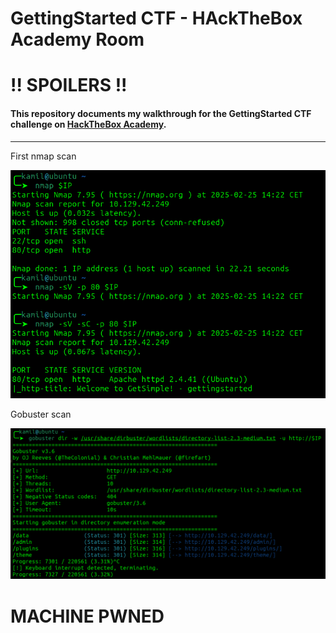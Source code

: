 # GettingStarted CTF - HAckTheBox Academy Room
# **!! SPOILERS !!**
#### This repository documents my walkthrough for the **GettingStarted** CTF challenge on [HackTheBox Academy](https://tryhackme.com/r/room/pokemon). 
---
First nmap scan

![nmap](imgs/nmap.png "nmap")

Gobuster scan

![gobuster](imgs/gobuster.png "gobuster")

# MACHINE PWNED
